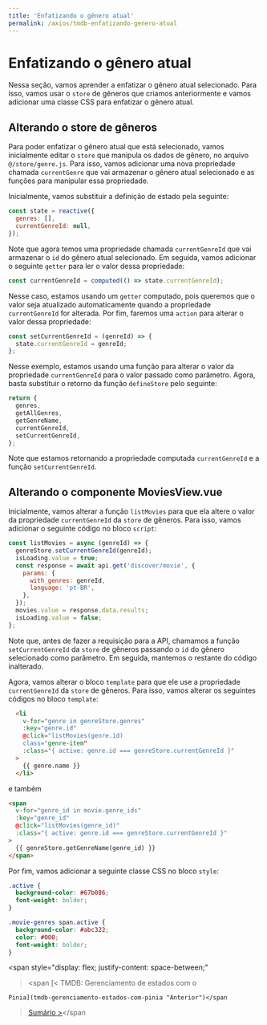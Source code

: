 ```yaml
---
title: 'Enfatizando o gênero atual'
permalink: /axios/tmdb-enfatizando-genero-atual
---
```


# Enfatizando o gênero atual

Nessa seção, vamos aprender a enfatizar o gênero atual selecionado. Para isso, vamos usar o `store` de gêneros que criamos anteriormente e vamos adicionar uma classe CSS para enfatizar o gênero atual.

## Alterando o store de gêneros

Para poder enfatizar o gênero atual que está selecionado, vamos inicialmente editar o `store` que manipula os dados de gênero, no arquivo `@/store/genre.js`. Para isso, vamos adicionar uma nova propriedade chamada `currentGenre` que vai armazenar o gênero atual selecionado e as funções para manipular essa propriedade.

Inicialmente, vamos substituir a definição de estado pela seguinte:

```js
const state = reactive({
  genres: [],
  currentGenreId: null,
});
```

Note que agora temos uma propriedade chamada `currentGenreId` que vai armazenar o `id` do gênero atual selecionado. Em seguida, vamos adicionar o seguinte `getter` para ler o valor dessa propriedade:

```js
const currentGenreId = computed(() => state.currentGenreId);
```

Nesse caso, estamos usando um `getter` computado, pois queremos que o valor seja atualizado automaticamente quando a propriedade `currentGenreId` for alterada. Por fim, faremos uma `action` para alterar o valor dessa propriedade:

```js
const setCurrentGenreId = (genreId) => {
  state.currentGenreId = genreId;
};
```

Nesse exemplo, estamos usando uma função para alterar o valor da propriedade `currentGenreId` para o valor passado como parâmetro. Agora, basta substituir o retorno da função `defineStore` pelo seguinte:

```js
return {
  genres,
  getAllGenres,
  getGenreName,
  currentGenreId,
  setCurrentGenreId,
};
```

Note que estamos retornando a propriedade computada `currentGenreId` e a função `setCurrentGenreId`.

## Alterando o componente MoviesView.vue

Inicialmente, vamos alterar a função `listMovies` para que ela altere o valor da propriedade `currentGenreId` da `store` de gêneros. Para isso, vamos adicionar o seguinte código no bloco `script`:

```js
const listMovies = async (genreId) => {
  genreStore.setCurrentGenreId(genreId);
  isLoading.value = true;
  const response = await api.get('discover/movie', {
    params: {
      with_genres: genreId,
      language: 'pt-BR',
    },
  });
  movies.value = response.data.results;
  isLoading.value = false;
};
```

Note que, antes de fazer a requisição para a API, chamamos a função `setCurrentGenreId` da `store` de gêneros passando o `id` do gênero selecionado como parâmetro. Em seguida, mantemos o restante do código inalterado.

Agora, vamos alterar o bloco `template` para que ele use a propriedade `currentGenreId` da `store` de gêneros. Para isso, vamos alterar os seguintes códigos no bloco `template`:

```html
  <li
    v-for="genre in genreStore.genres"
    :key="genre.id"
    @click="listMovies(genre.id)
    class="genre-item"
    :class="{ active: genre.id === genreStore.currentGenreId }"
  >
    {{ genre.name }}
  </li>
```

e também

```html
<span
  v-for="genre_id in movie.genre_ids"
  :key="genre_id"
  @click="listMovies(genre_id)"
  :class="{ active: genre.id === genreStore.currentGenreId }"
>
  {{ genreStore.getGenreName(genre_id) }}
</span>
```

Por fim, vamos adicionar a seguinte classe CSS no bloco `style`:

```css
.active {
  background-color: #67b086;
  font-weight: bolder;
}

.movie-genres span.active {
  background-color: #abc322;
  color: #000;
  font-weight: bolder;
}
```

<span style="display: flex; justify-content: space-between;"

> <span
> [&lt; TMDB: Gerenciamento de estados com o

    Pinia](tmdb-gerenciamento-estados-com-pinia "Anterior")</span

> <span>[Sumário &gt;](../ 'Próximo')</span></span

```

```
